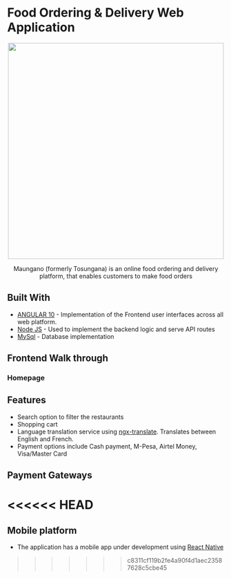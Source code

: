 # Food Ordering & Delivery Web Application
<p align="center">
  <img src="https://github.com/SGGaita/food-Ecommerce-Web-App/blob/master/client/src/assets/img/logo.png" height="500em" />
<p align="center"> Maungano (formerly Tosungana) is an online food ordering and delivery platform, that enables customers to make food orders  </p>
</p>

## Built With

* [ANGULAR 10](https://angular.io/) - Implementation of the Frontend user interfaces across all web platform.
* [Node JS](https://nodejs.org/en/) - Used to implement the backend logic and serve API routes
* [MySql](https://dev.mysql.com/doc/) - Database implementation

## Frontend Walk through
### Homepage

## Features
* Search option to filter the restaurants
* Shopping cart
* Language translation service using [ngx-translate](https://github.com/ngx-translate/core). Translates between English and French.
* Payment options include Cash payment, M-Pesa, Airtel Money, Visa/Master Card 

## Payment Gateways
<<<<<< HEAD
=======


## Mobile platform
*  The application has a mobile app under development using [React Native](https://reactnative.dev/docs/getting-started)
>>>>>>> c8311cf119b2fe4a90f4d1aec23587628c5cbe45
